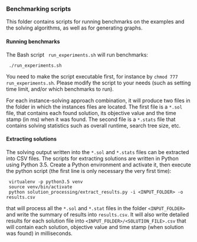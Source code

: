 ### Benchmarking scripts 

This folder contains scripts for running benchmarks on the examples and the solving algorithms,
as well as for generating graphs.


#### Running benchmarks

The Bash script ` run_experiments.sh` will run benchmarks:
 
     ./run_experiments.sh
      
You need to make the script executable first, for instance by `chmod 777 run_experiments.sh`. 
Please modify the script to your needs (such as setting time limit, and/or which benchmarks to run). 

For each instance-solving approach combination, it will produce two files in the folder in which the
instances files are located. 
The first file is a `*.sol` file, that contains each found solution, 
its objective value and the time stamp (in ms) when it was found.
The second file is a `*.stats` file that contains solving 
statistics such as overall runtime, search tree size, etc.

#### Extracting solutions

The solving output written into the `*.sol` and `*.stats` files can be extracted into CSV files.
The scripts for extracting solutions are written in Python using Python 3.5. 
Create a Python environment and activate it, then execute the python script
(the first line is only necessary the very first time):

     virtualenv -p python3.5 venv       
     source venv/bin/activate    
     python solution_processing/extract_results.py -i <INPUT_FOLDER> -o results.csv

that will process all the `*.sol` and `*.stat` files in the folder `<INPUT_FOLDER>` and write 
the summary of results into `results.csv`. It will also write detailed results for each solution
file into `<INPUT_FOLDER>/<SOLUTION_FILE>.csv` that will contain each solution, objective value
and time stamp (when solution was found) in milliseconds.

 